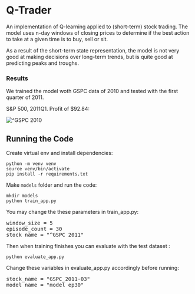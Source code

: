 # Q-Trader

An implementation of Q-learning applied to (short-term) stock trading. The model uses n-day windows of closing prices to determine if the best action to take at a given time is to buy, sell or sit.

As a result of the short-term state representation, the model is not very good at making decisions over long-term trends, but is quite good at predicting peaks and troughs.


### Results
 We trained the model woth GSPC data of 2010 and tested with the first quarter of 2011.

S&P 500, 2011Q1. Profit of $92.84:
 
![^GSPC 2010](./images/buy_sell.png)


## Running the Code

Create virtual env and install dependencies: 
```
python -m venv venv
source venv/bin/activate
pip install -r requirements.txt
```

Make `models` folder and run the code:

```
mkdir models
python train_app.py
```
You may change the these parameters in train_app.py:
<pre>window_size = 5
episode_count = 30
stock_name = "^GSPC_2011"
</pre>

Then when training finishes you can evaluate with the test dataset :
```
python evaluate_app.py
```
Change these variables in evaluate_app.py accordingly before running:
<pre>
stock_name = "GSPC_2011-03"
model_name = "model_ep30"
</pre>
